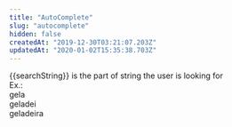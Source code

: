 ```yaml
---
title: "AutoComplete"
slug: "autocomplete"
hidden: false
createdAt: "2019-12-30T03:21:07.203Z"
updatedAt: "2020-01-02T15:35:38.703Z"
---
```

{{searchString}} is the part of string the user is looking for  
Ex.:  
gela  
geladei  
geladeira